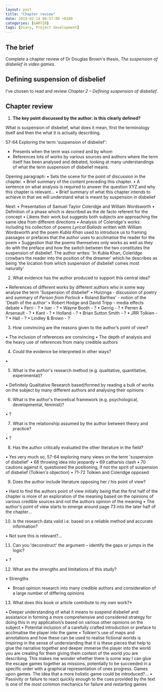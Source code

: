 ```yaml
---
layout: post
title: "Chapter review"
date: 2019-02-14 06:57:00 +0100
categories: [GAM720]
tags: [Diary, Project development]
---
```


## The brief

Complete a chapter review of Dr Douglas Brown's thesis, *The suspension of disbelief in video games*.

## Defining suspension of disbelief

I've chosen to read and review *Chapter 2 – Defining suspension of disbelief*.

## Chapter review

1. **The key point discussed by the author: is this clearly defined?**

What is suspension of disbelief, what does it mean, first the terminology itself and then the what it is actually describing.

57-64 Exploring the term 'suspension of disbelief':
* Presents when the term was coined and by whom
* References lots of works by various sources and authors where the term itself has been analysed and debated, looking at many understandings of what the term suspension of disbelief means.

Opening paragraph:
• Sets the scene for the point of discussion in the chapter.
• Brief summary of the content preceding this chapter.
• A sentence on what analysis is required to answer the question XYZ and why this chapter is relevant...
• Brief summary of what this chapter intends to achieve in that we will understand what is meant by suspension in disbelief

Next:
• Presentation of Samuel Taylor Coleridge and William Wordsworth
• Definition of a phase which is described as the de facto referent for the concept
• Likens their work but suggests both subjects are approaching the same idea from different directions
• Analysis of Coleridge's works including his collection of poems *Lyrical Ballads* written with William Wordsworth and the poem *Kubla Khan* used to introduce us to framing passages or prefaces that the author uses to acclimatise the reader for the poem
• Suggestion that the poems themselves only works as well as they do with the preface and how the switch between the two constitutes the suspension of disbelief. The author writes: 'In Kubla Khan, Coleridge crowbars the reader into the position of the dreamer' which he describes as being 'the location from which suspension of disbelief comes most naturally'

2. What evidence has the author produced to support this central idea?

• References of different works by different authors who in some way analyse the term 'Suspension of disbelief'
  • Huizinga - discussion of poetry and summary of *Person from Porlock*
  • Roland Barthes' - notion of the 'Death of the author'
  • Robert Hodge and David Tripp - media effects debate
  • Ferri - ?
  • Iser - ?
  • Wayne Booth - ?
  • Gerrig - ?
  • Perren & Arsenault - ?
  • Kant - ?
  • Holland - ?
  • Brian Sutton Smith - ?
  • JRR Tolkien - ?
  • Hall - ?
  • Lindley & Brown - ?

3. How convincing are the reasons given to the author’s point of view?

• The inclusion of references are convincing
• The depth of analysis and the heavy use of references from many credible authors

4. Could the evidence be interpreted in other ways?

•

5. What is the author's research method (e.g. qualitative, quantitative,
experimental)?

• Definitely Qualitative Research based/formed by reading a bulk of works on the subject by many different authors and analysing their opinions

6. What is the author's theoretical framework (e.g. psychological, developmental,
feminist)?

• ?

7. What is the relationship assumed by the author between theory and practice?

• ?

8. Has the author critically evaluated the other literature in the field?

• Yes very much so, 57-64 exploring many views on the term 'suspension of disbelief'
• 68 throwing idea into jeopardy
• 69 catharsis clash
• 70 cautions against it, questioned the positioning, if not the spirit of suspension of disbelief (Tolkien's objection)
• 71-72 Tolkien and Coleridge opposed

9. Does the author include literature opposing her / his point of view?

• Hard to find the authors point of view initially being that the first half of the chapter is more of an exploration of the meaning based on the opinions of various credible sources and not the authors opinion of the meaning
• The author's point of view starts to emerge around page 73 into the later half of the chapter...

10. Is the research data valid i.e. based on a reliable method and accurate
information?

• Not sure this is relevant?...

11. Can you 'deconstruct' the argument – identify the gaps or jumps in the logic?

• ?

12. What are the strengths and limitations of this study?

• Strengths
  - Broad opinion research into many credible authors and consideration of a large number of differing opinions

13. What does this book or article contribute to my own work?*

• Deeper understanding of what it means to suspend disbelief and assistance in forming a more comprehensive and considered strategy for doing this in my application/s based on various other opinions on the subject
• Potential inclusion of a carefully crafted introduction or preface to acclimatise the player into the game
• Tolkien's use of maps and annotations and how these can be used to realise fictional worlds is inspiring in the sense of understanding that it is these pieces that help to glue the narrative together and deeper immerse the player into the world you are creating for them giving them context of the world you are describing. This makes me wonder whether there is some way I can glue the escape games together as missions, potentially to be succeeded in a specific order with a graphical representation of ones progress. Games upon games. The idea that a more holistic game could be introduced?...
• Passivity or failure to react quickly enough to the cues provided by the text is one of the most common mechanics for failure and restarting games
